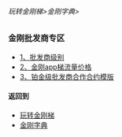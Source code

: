 ###### 玩转金刚梯>金刚字典>
### 金刚批发商专区
- [1、批发商级别]()
- [2、金刚app梯流量价格]()
- [3、铂金级批发商合作合约模版]()
#### 返回到
- [玩转金刚梯](https://github.com/a2zitpro/web/blob/master/LadderFree/A.md)
- [金刚字典](https://github.com/a2zitpro/web/blob/master/LadderFree/kkDictionary/KKDictionary.md)



